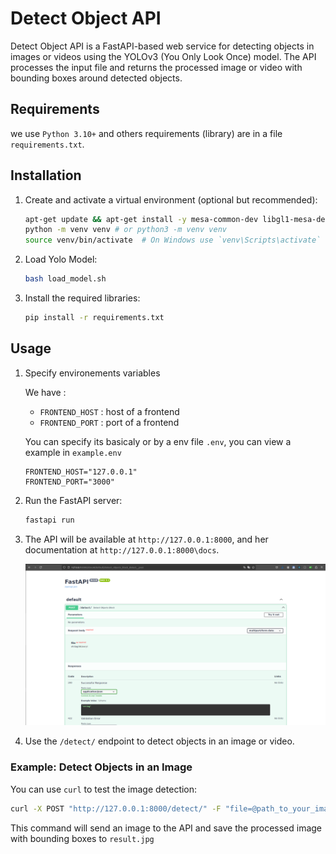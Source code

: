 # Detect Object API

Detect Object API is a FastAPI-based web service for detecting objects in images or videos using the YOLOv3 (You Only Look Once) model. The API processes the input file and returns the processed image or video with bounding boxes around detected objects.

## Requirements

we use `Python 3.10+` and others requirements (library) are in a file `requirements.txt`.

## Installation

1. Create and activate a virtual environment (optional but recommended):

    ```bash
    apt-get update && apt-get install -y mesa-common-dev libgl1-mesa-dev
    python -m venv venv # or python3 -m venv venv
    source venv/bin/activate  # On Windows use `venv\Scripts\activate`
    ```

2. Load Yolo Model:

    ```bash
    bash load_model.sh
    ```

3. Install the required libraries:

    ```bash
    pip install -r requirements.txt
    ```

## Usage

1. Specify environements variables

    We have :
    - `FRONTEND_HOST` : host of a frontend
    - `FRONTEND_PORT` :  port of a frontend

    You can specify its basicaly or by a env file `.env`, you can view a example in `example.env`

    ```properties
    FRONTEND_HOST="127.0.0.1"
    FRONTEND_PORT="3000"
    ```

2. Run the FastAPI server:

    ```bash
    fastapi run
    ```

3. The API will be available at `http://127.0.0.1:8000`, and her documentation at `http://127.0.0.1:8000\docs`.

    ![Documentation image](./img/doc.png)

4. Use the `/detect/` endpoint to detect objects in an image or video.

### Example: Detect Objects in an Image

You can use `curl` to test the image detection:

```bash
curl -X POST "http://127.0.0.1:8000/detect/" -F "file=@path_to_your_image.jpg" --output result.jpg
```

This command will send an image to the API and save the processed image with bounding boxes to `result.jpg`

